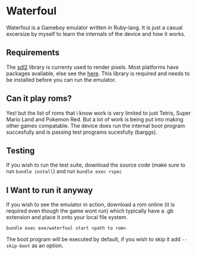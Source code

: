 # Waterfoul
Waterfoul is a Gameboy emulator written in Ruby-lang. It is just a casual excersize by myself to learn the internals
of the device and how it works.

## Requirements
The [sdl2](https://www.libsdl.org/download-2.0.php) library is currenty used to render pixels. Most platforms have packages avaliable, else see the [here](https://wiki.libsdl.org/Installation). This library is required and needs to be installed before you can run the emulator.

## Can it play roms?
Yes! but the list of roms that i know work is very limited to just Tetris, Super Mario Land and Pokemon Red. But a lot of work is being put into making other games compatable. The device does run the internal boot program succesfully and is passing test programs sucesfully (barggs).

## Testing
If you wish to run the test suite, download the source code (make sure to run `bundle install`) and run `bundle exec rspec`

## I Want to run it anyway
If you wish to see the emulator in action, download a rom online (it is required even though the game wont run) which typically have a .gb extension and place it onto your local file system.

`bundle exec exe/waterfoul start <path to rom>`

The boot program will be executed by default, if you wish to skip it add `--skip-boot` as an option.
